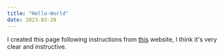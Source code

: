 ```yaml
---
title: "Hello-World"
date: 2023-03-20
---
```

I created this page following instructions from [this](https://github.com/skills/github-pages) website, I think it's very clear and instructive.
